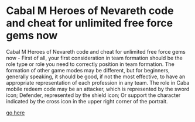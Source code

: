 # Cabal M Heroes of Nevareth code and cheat for unlimited free force gems now

Cabal M Heroes of Nevareth code and cheat for unlimited free force gems now - First of all, your first consideration in team formation should be the role type or role you need to correctly position in team formation. The formation of other game modes may be different, but for beginners, generally speaking, it should be good, if not the most effective, to have an appropriate representation of each profession in any team. The role in Caba mobile redeem code may be an attacker, which is represented by the sword icon; Defender, represented by the shield icon; Or support the character indicated by the cross icon in the upper right corner of the portrait.


<a href="https://fundanemt.org/cabal-m/">go here</a>






